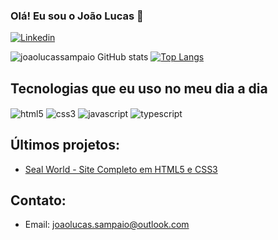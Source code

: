 ### Olá! Eu sou o João Lucas 👋

[![Linkedin](https://img.shields.io/badge/LinkedIn-0077B5?style=for-the-badge&logo=linkedin&logoColor=white
)](https://www.linkedin.com/in/joaolucas-sampaio/)

![joaolucassampaio GitHub stats](https://github-readme-stats.vercel.app/api?username=joaolucassampaio&show_icons=true&theme=tokyonight)
[![Top Langs](https://github-readme-stats.vercel.app/api/top-langs/?username=joaolucassampaio&layout=donut)](https://github.com/anuraghazra/github-readme-stats)

## Tecnologias que eu uso no meu dia a dia

<div style="display: inline_block">
    <img src="https://img.shields.io/badge/HTML5-E34F26?style=for-the-badge&logo=html5&logoColor=white" align="center" alt="html5">
    <img src="https://img.shields.io/badge/CSS3-1572B6?style=for-the-badge&logo=css3&logoColor=white" align="center" alt="css3">
    <img src="https://img.shields.io/badge/JavaScript-F7DF1E?style=for-the-badge&logo=javascript&logoColor=black" align="center" alt="javascript">
    <img src="https://img.shields.io/badge/TypeScript-007ACC?style=for-the-badge&logo=typescript&logoColor=white" align="center" alt="typescript">
</div>

## Últimos projetos:
- [Seal World - Site Completo em HTML5 e CSS3](https://joaolucassampaio.github.io/Projeto-Pratico-Seal-World/)<br/>


## Contato:
- Email: joaolucas.sampaio@outlook.com
